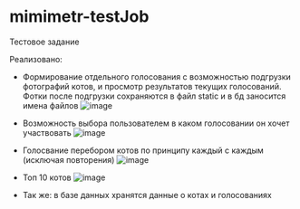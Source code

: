 # mimimetr-testJob
Тестовое задание

Реализовано: 
 - Формирование отдельного голосования с возможностью подгрузки фотографий котов, и просмотр результатов текущих голосований. 
   Фотки после подгрузки сохраняются в файл static и в бд заносится имена файлов
![image](https://github.com/nursabir/mimimetr-testJob/assets/108527423/d90b364c-c452-4581-b494-7c0d8a5c4617)

 - Возможность выбора пользователем в каком голосовании он хочет участвовать
![image](https://github.com/nursabir/mimimetr-testJob/assets/108527423/0b4741f5-b965-4fa1-92c3-29d5c9d8d85b)


 -  Голосвание перебором котов по принципу каждый с каждым (исключая повторения)
   ![image](https://github.com/nursabir/mimimetr-testJob/assets/108527423/1a4bde0d-d393-4c2b-9007-c97cc8b2b8c5)

 - Топ 10 котов
   ![image](https://github.com/nursabir/mimimetr-testJob/assets/108527423/14a779f5-8f5a-4439-b567-2179ce180c84)

- Так же: в базе данных хранятся данные о котах и голосованиях


